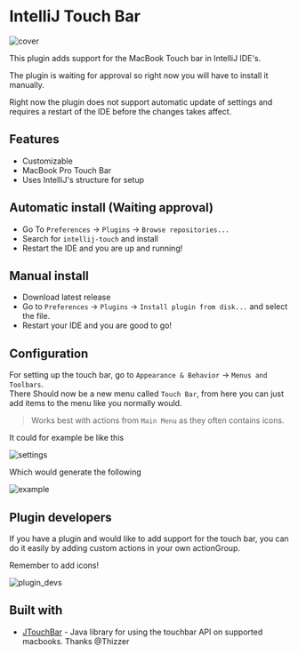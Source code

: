 # IntelliJ Touch Bar
![cover](https://github.com/olivernybroe/intellij-touch/raw/master/docs/cover.png)


This plugin adds support for the MacBook Touch bar in IntelliJ IDE's.

The plugin is waiting for approval so right now you will have to install it manually.

Right now the plugin does not support automatic update of settings and requires a restart of the IDE before the changes takes affect.

## Features

- Customizable
- MacBook Pro Touch Bar
- Uses IntelliJ's structure for setup

## Automatic install (Waiting approval)
- Go To `Preferences` -> `Plugins` -> `Browse repositories...`
- Search for `intellij-touch` and install
- Restart the IDE and you are up and running!

## Manual install
- Download latest release
- Go to `Preferences` -> `Plugins` -> `Install plugin from disk...` and select the file.
- Restart your IDE and you are good to go!


## Configuration
For setting up the touch bar, go to `Appearance & Behavior` -> `Menus and Toolbars`. \
There Should now be a new menu called `Touch Bar`, from here you can just add items to the menu like you normally would.

> Works best with actions from `Main Menu` as they often contains icons.

It could for example be like this

![settings](https://github.com/olivernybroe/intellij-touch/raw/master/docs/settings.png)

Which would generate the following

![example](https://github.com/olivernybroe/intellij-touch/raw/master/docs/example.png)


## Plugin developers
If you have a plugin and would like to add support for the touch bar, you can do it easily by adding custom actions in your own actionGroup.

Remember to add icons!

![plugin_devs](https://github.com/olivernybroe/intellij-touch/raw/master/docs/plugin_devs.png)


## Built with

- [JTouchBar](https://github.com/Thizzer/JTouchBar) - Java library for using the touchbar API on supported macbooks. Thanks @Thizzer
